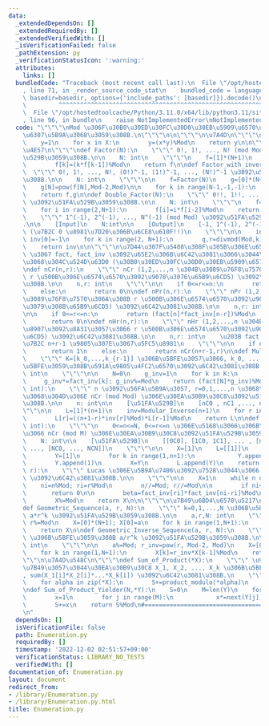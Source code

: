 ```yaml
---
data:
  _extendedDependsOn: []
  _extendedRequiredBy: []
  _extendedVerifiedWith: []
  _isVerificationFailed: false
  _pathExtension: py
  _verificationStatusIcon: ':warning:'
  attributes:
    links: []
  bundledCode: "Traceback (most recent call last):\n  File \"/opt/hostedtoolcache/Python/3.11.0/x64/lib/python3.11/site-packages/onlinejudge_verify/documentation/build.py\"\
    , line 71, in _render_source_code_stat\n    bundled_code = language.bundle(stat.path,\
    \ basedir=basedir, options={'include_paths': [basedir]}).decode()\n          \
    \         ^^^^^^^^^^^^^^^^^^^^^^^^^^^^^^^^^^^^^^^^^^^^^^^^^^^^^^^^^^^^^^^^^^^^^^^^^^^^^^^^^\n\
    \  File \"/opt/hostedtoolcache/Python/3.11.0/x64/lib/python3.11/site-packages/onlinejudge_verify/languages/python.py\"\
    , line 96, in bundle\n    raise NotImplementedError\nNotImplementedError\n"
  code: "\"\"\"\nMod \u306F\u30B0\u30ED\u30FC\u30D0\u30EB\u5909\u6570\u304B\u3089\u306E\
    \u6307\u5B9A\u3068\u3059\u308B.\n\"\"\"\n\n\"\"\"\n\u7A4D\n\"\"\"\ndef product_modulo(*X):\n\
    \    y=1\n    for x in X:\n        y=(x*y)%Mod\n    return y\n\n\"\"\"\n\u968E\
    \u4E57\n\"\"\"\ndef Factor(N):\n    \"\"\" 0!, 1!, ..., N! (mod Mod) \u3092\u51FA\
    \u529B\u3059\u308B.\n\n    N: int\n    \"\"\"\n    f=[1]*(N+1)\n    for k in range(1,N+1):\n\
    \        f[k]=(k*f[k-1])%Mod\n    return f\n\ndef Factor_with_inverse(N):\n  \
    \  \"\"\" 0!, 1!, ..., N!, (0!)^-1, (1!)^-1, ..., (N!)^-1 \u3092\u51FA\u529B\u3059\
    \u308B.\n\n    N: int\n    \"\"\"\n\n    f=Factor(N)\n    g=[0]*(N+1)\n\n    N=min(N,Mod-1)\n\
    \    g[N]=pow(f[N],Mod-2,Mod)\n\n    for k in range(N-1,-1,-1):\n        g[k]=((k+1)*g[k+1])%Mod\n\
    \    return f,g\n\ndef Double_Factor(N):\n    \"\"\" 0!!, 1!!, ..., N!! (mod Mod)\
    \ \u3092\u51FA\u529B\u3059\u308B.\n\n    N: int\n    \"\"\"\n    f=[1]*(N+1)\n\
    \    for i in range(2,N+1):\n        f[i]=i*f[i-2]%Mod\n    return f\n\ndef Modular_Inverse(N):\n\
    \    \"\"\" 1^(-1), 2^(-1), ..., N^(-1) (mod Mod) \u3092\u51FA\u529B\u3059\u308B\
    .\n\n    [Input]\n    N:int\n\n    [Output]\n    [-1, 1^(-1), 2^(-1), ..., N^(-1)]\
    \ (\u7B2C 0 \u8981\u7D20\u306B\u6CE8\u610F!!)\n    \"\"\"\n\n    inv=[1]*(N+1);\
    \ inv[0]=-1\n    for k in range(2, N+1):\n        q,r=divmod(Mod,k)\n        inv[k]=(-q*inv[r])%Mod\n\
    \    return inv\n\n\"\"\"\n\u7D44\u307F\u5408\u308F\u305B\u306E\u6570\nFactor_with_inverse\
    \ \u3067 fact, fact_inv \u3092\u65E2\u306B\u6C42\u3081\u3066\u3044\u308B\u3053\
    \u3068\u304C\u524D\u63D0 (\u30B0\u30ED\u30FC\u30D0\u30EB\u5909\u6570)\n\"\"\"\n\
    \ndef nCr(n,r):\n    \"\"\" nCr (1,2,...,n \u304B\u3089\u76F8\u7570\u306A\u308B\
    \ r \u500B\u306E\u6574\u6570\u3092\u9078\u3076\u65B9\u6CD5) \u3092\u6C42\u3081\
    \u308B.\n\n    n,r: int\n    \"\"\"\n\n    if 0<=r<=n:\n        return fact[n]*(fact_inv[r]*fact_inv[n-r]%Mod)%Mod\n\
    \    else:\n        return 0\n\ndef nPr(n,r):\n    \"\"\" nPr (1,2,...,n \u304B\
    \u3089\u76F8\u7570\u306A\u308B r \u500B\u306E\u6574\u6570\u3092\u9078\u3073, \u4E26\
    \u3079\u308B\u65B9\u6CD5) \u3092\u6C42\u3081\u308B.\n\n    n,r: int\n    \"\"\"\
    \n\n    if 0<=r<=n:\n        return (fact[n]*fact_inv[n-r])%Mod\n    else:\n \
    \       return 0\n\ndef nHr(n,r):\n    \"\"\" nHr (1,2,...,n \u304B\u3089\u91CD\
    \u8907\u3092\u8A31\u3057\u3066 r \u500B\u306E\u6574\u6570\u3092\u9078\u3076\u65B9\
    \u6CD5) \u3092\u6C42\u3081\u308B.\n\n    n,r: int\n    \u203B fact, fact_inv \u306F\
    \u7B2C n+r-1 \u9805\u307E\u3067\u5FC5\u8981\n    \"\"\"\n\n    if n==r==0:\n \
    \       return 1\n    else:\n        return nCr(n+r-1,r)\n\ndef Multinomial_Coefficient(*K):\n\
    \    \"\"\" K=[k_0,...,k_{r-1}] \u306B\u5BFE\u3057\u3066, k_0, ..., k_{r-1} \u306B\
    \u5BFE\u3059\u308B\u591A\u9805\u4FC2\u6570\u3092\u6C42\u3081\u308B.\n\n    k_i:\
    \ int\n    \"\"\"\n\n    N=0\n    g_inv=1\n    for k in K:\n        N+=k\n   \
    \     g_inv*=fact_inv[k]; g_inv%=Mod\n    return (fact[N]*g_inv)%Mod\n\ndef Binomial_Coefficient_Modulo_List(n:\
    \ int):\n    \"\"\" n \u3092\u56FA\u5B9A\u3057, r=0,1,...,n \u3068\u3057\u305F\
    \u3068\u304D\u306E nCr (mod Mod) \u306E\u30EA\u30B9\u30C8\u3092\u51FA\u529B\u3059\
    \u308B.\n\n    n: int\n\n    [\u51FA\u529B]\n    [nC0 , nC1 ,..., nCn]\n    \"\
    \"\"\n\n    L=[1]*(n+1)\n    inv=Modular_Inverse(n+1)\n    for r in range(1, n+1):\n\
    \        L[r]=((n+1-r)*inv[r]%Mod)*L[r-1]%Mod\n    return L\n\ndef Pascal_Triangle(N:\
    \ int):\n    \"\"\"\n    0<=n<=N, 0<=r<=n \u306E\u5168\u3066\u306B\u5BFE\u3057\
    \u3066 nCr (mod M) \u306E\u30EA\u30B9\u30C8\u3092\u51FA\u529B\u3059\u308B.\n\n\
    \    N: int\n\n    [\u51FA\u529B]\n    [[0C0], [1C0, 1C1], ... , [nC0, ... , nCn],\
    \ ..., [NC0, ..., NCN]]\n    \"\"\"\n\n    X=[1]\n    L=[[1]]\n    for n in range(N):\n\
    \        Y=[1]\n        for k in range(1,n+1):\n            Y.append((X[k]+X[k-1])%Mod)\n\
    \        Y.append(1)\n        X=Y\n        L.append(Y)\n    return L\n\ndef Lucas_Combination(n,\
    \ r):\n    \"\"\" Lucas \u306E\u5B9A\u7406\u3092\u7528\u3044\u3066 nCr (mod Mod)\
    \ \u3092\u6C42\u3081\u308B.\n\n    \"\"\"\n\n    X=1\n    while n or r:\n    \
    \    ni=n%Mod; ri=r%Mod\n        n//=Mod; r//=Mod\n\n        if ni<ri:\n     \
    \       return 0\n\n        beta=fact_inv[ri]*fact_inv[ni-ri]%Mod\n        X*=(fact[ni]*beta)%Mod\n\
    \        X%=Mod\n    return X\n\n\"\"\"\n\u7B49\u6BD4\u6570\u5217\n\"\"\"\n\n\
    def Geometric_Sequence(a, r, N):\n    \"\"\" k=0,1,...,N \u306B\u5BFE\u3059\u308B\
    \ a*r^k \u3092\u51FA\u529B\u3059\u308B.\n\n    a,r,N: int\n    \"\"\"\n\n    a%=Mod;\
    \ r%=Mod\n    X=[0]*(N+1); X[0]=a\n    for k in range(1,N+1):\n        X[k]=r*X[k-1]%Mod\n\
    \    return X\n\ndef Geometric_Inverse_Sequence(a, r, N):\n    \"\"\" k=0,1,...,N\
    \ \u306B\u5BFE\u3059\u308B a/r^k \u3092\u51FA\u529B\u3059\u308B.\n\n    a,r,N:\
    \ int\n    \"\"\"\n\n    a%=Mod; r_inv=pow(r, Mod-2, Mod)\n    X=[0]*(N+1); X[0]=a\n\
    \    for k in range(1,N+1):\n        X[k]=r_inv*X[k-1]%Mod\n    return X\n\n\"\
    \"\"\n\u7A4D\u548C\n\"\"\"\ndef Sum_of_Product(*X):\n    \"\"\" \u9577\u3055\u304C\
    \u7B49\u3057\u3044\u30EA\u30B9\u30C8 X_1, X_2, ..., X_k \u306B\u5BFE\u3057\u3066\
    , sum(X_1[i]*X_2[i]*...*X_k[i]) \u3092\u6C42\u3081\u308B.\n    \"\"\"\n\n    S=0\n\
    \    for alpha in zip(*X):\n        S+=product_modulo(*alpha)\n    return S%Mod\n\
    \ndef Sum_of_Product_Yielder(N,*Y):\n    S=0\n    M=len(Y)\n    for _ in range(N+1):\n\
    \        x=1\n        for j in range(M):\n            x*=next(Y[j]); x%=Mod\n\
    \        S+=x\n    return S%Mod\n#==================================================\n\
    \n"
  dependsOn: []
  isVerificationFile: false
  path: Enumeration.py
  requiredBy: []
  timestamp: '2022-12-02 02:51:57+09:00'
  verificationStatus: LIBRARY_NO_TESTS
  verifiedWith: []
documentation_of: Enumeration.py
layout: document
redirect_from:
- /library/Enumeration.py
- /library/Enumeration.py.html
title: Enumeration.py
---
```

